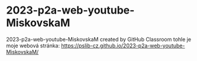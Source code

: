 # 2023-p2a-web-youtube-MiskovskaM
2023-p2a-web-youtube-MiskovskaM created by GitHub Classroom
tohle je moje webová stránka: https://pslib-cz.github.io/2023-p2a-web-youtube-MiskovskaM/
